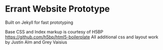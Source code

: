 # Errant Website Prototype

Built on Jekyll for fast prototyping

Base CSS and Index markup is courtesy of H5BP https://github.com/h5bp/html5-boilerplate
All additional css and layout work by Justin Alm and Grey Vaisius
